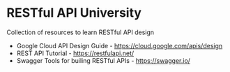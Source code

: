 # RESTful API University

Collection of resources to learn RESTful API design

- Google Cloud API Design Guide - https://cloud.google.com/apis/design  
- REST API Tutorial - https://restfulapi.net/  
- Swagger Tools for builing RESTful APIs - https://swagger.io/  
